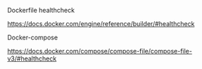 Dockerfile healthcheck 

https://docs.docker.com/engine/reference/builder/#healthcheck

Docker-compose 

https://docs.docker.com/compose/compose-file/compose-file-v3/#healthcheck
